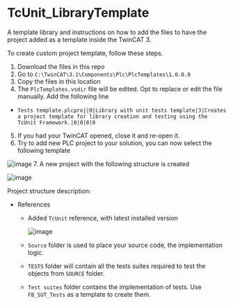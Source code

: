 # TcUnit_LibraryTemplate
A template library and instructions on how to add the files to have the project added as a template inside the TwinCAT 3.

To create custom project template, follow these steps.

1. Download the files in this repo
2. Go to ```C:\TwinCAT\3.1\Components\Plc\PlcTemplates\1.0.0.0```
3. Copy the files in this location
4. The ```PlcTemplates.vsdir``` file will be edited. Opt to replace or edit the file manually. Add the following line
  - ```Tests template.plcproj|0|Library with unit tests template|3|Creates a project template for library creation and testing using the TcUnit Framework.|0|0|0|0```
5. If you had your TwinCAT opened, close it and re-open it.
6. Try to add new PLC project to your solution, you can now select the following template

![image](https://github.com/user-attachments/assets/e7bab93c-c90c-48b5-b6de-dc829983d3fc)
7. A new project with the following structure is created

![image](https://github.com/user-attachments/assets/4a16a5c8-7f55-4662-82e9-7c50ade37793)

Project structure description:
- References
  - Added ```TcUnit``` reference, with latest installed version
  
    ![image](https://github.com/user-attachments/assets/81f39c8b-d590-463a-9551-a1eb28d85bf8)

  -  ```Source``` folder is used to place your source code, the implementation logic.
  -  ```TESTS``` folder will contain all the tests suites required to test the objects from ```SOURCE``` folder.
  -  ```Test suites``` folder contains the implementation of tests. Use ```FB_SUT_Tests``` as a template to create them.



